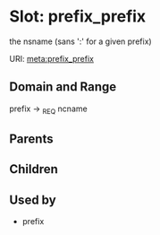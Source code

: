 
# Slot: prefix_prefix


the nsname (sans ':' for a given prefix)

URI: [meta:prefix_prefix](https://w3id.org/biolink/biolinkml/meta/prefix_prefix)


## Domain and Range

prefix ->  <sub>REQ</sub> ncname

## Parents


## Children


## Used by

 * prefix
